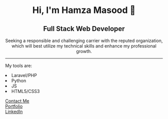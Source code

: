 <div align="center">
    <h1>Hi, I'm Hamza Masood 👋</h1>
    <h2>Full Stack Web Developer</h2>
    <p>Seeking a responsible and challenging carrier with the reputed organization, which will best utilize my technical skills and enhance my professional growth.</p>
</div>
<hr>

My tools are: <br>
<li>Laravel/PHP</li> 
<li>Python</li>
<li>JS</li>
<li>HTML5/CSS3</li>

<a href="mailto:masood.hamzaa@gmail.com"> Contact Me </a><br>
<a href="https://masoodhamza.github.io"> Portfolio </a><br>
<a href="https://www.linkedin.com/in/masoodhamza"> LinkedIn </a><br>

     
    
    



<!--
**masoodhamza/masoodhamza** is a ✨ _special_ ✨ repository because its `README.md` (this file) appears on your GitHub profile.

Here are some ideas to get you started:

- 🔭 I’m currently working on ...
- 🌱 I’m currently learning ...
- 👯 I’m looking to collaborate on ...
- 🤔 I’m looking for help with ...
- 💬 Ask me about ...
- 📫 How to reach me: ...
- 😄 Pronouns: ...
- ⚡ Fun fact: ...
-->
